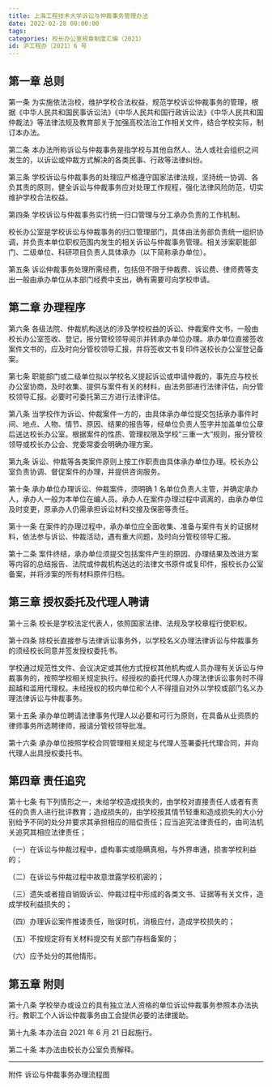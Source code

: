 ```yaml
---
title: 上海工程技术大学诉讼与仲裁事务管理办法
date: 2022-02-28 00:00:00
tags: 
categories: 校长办公室规章制度汇编（2021）
id: 沪工程办〔2021〕6 号
---
```


## 第一章 总则

第一条 为实施依法治校，维护学校合法权益，规范学校诉讼仲裁事务的管理，根据《中华人民共和国民事诉讼法》《中华人民共和国行政诉讼法》《中华人民共和国仲裁法》等法律法规及教育部关于加强高校法治工作相关文件，结合学校实际，制订本办法。

第二条 本办法所称诉讼与仲裁事务是指学校与其他自然人、法人或社会组织之间发生的，以诉讼或仲裁方式解决的各类民事、行政等法律纠纷。

第三条 学校诉讼与仲裁事务的处理应严格遵守国家法律法规，坚持统一协调、各负其责的原则，健全诉讼与仲裁事务应对处理工作规程，强化法律风险防范，切实维护学校合法权益。

第四条 学校诉讼与仲裁事务实行统一归口管理与分工承办负责的工作机制。

校长办公室是学校诉讼与仲裁事务的归口管理部门，具体由法务部负责统一组织协调，并负责本单位职权范围内发生的相关诉讼与仲裁事务管理。相关涉案职能部门、二级单位、科研项目负责人具体承办（以下简称承办单位）。

第五条 诉讼仲裁事务处理所需经费，包括但不限于仲裁费、诉讼费、律师费等支出一般由承办单位从本部门经费中支出，确有需要可向学校申请。

## 第二章 办理程序

第六条 各级法院、仲裁机构送达的涉及学校权益的诉讼、仲裁案件文书，一般由校长办公室签收、登记，报分管校领导阅示并转承办单位办理。承办单位直接签收案件文书的，应及时向分管校领导汇报，并将签收文书复印件送校长办公室登记备案。

第七条 职能部门或二级单位拟以学校名义提起诉讼或申请仲裁的，事先应与校长办公室协商，及时收集、提供与案件有关的材料，由法务部进行法律评估，向分管校领导汇报。必要时可委托第三方进行法律评估。

第八条 当学校作为诉讼、仲裁案件一方的，由具体承办单位提交包括承办事件时间、地点、人物、情节、原因、结果的报告等，经单位负责人签字并加盖单位公章后送达校长办公室。根据案件的性质、管理权限及学校“三重一大”规则，报分管校领导或校长办公会、党委常委会明确办理方案。

第九条 诉讼、仲裁等各类案件原则上按工作职责由具体承办单位办理。校长办公室负责协调、督促案件的办理，并提供咨询服务。

第十条 承办单位办理诉讼、仲裁案件，须明确 1 名单位负责人主管，并确定承办人，承办人一般为本单位在编人员。承办人在案件办理过程中调离的，由承办单位及时变更，原承办人仍需承担诉讼材料交接及保密等责任。

第十一条 在案件的办理过程中，承办单位应全面收集、准备与案件有关的证据材料，依法参与诉讼、仲裁活动，遇有重大问题，及时向分管校领导汇报。

第十二条 案件终结，承办单位须提交包括案件产生的原因、办理结果及改进方案等内容的总结报告、法院或仲裁机构送达的法律文书原件或复印件，报校长办公室备案，并将涉案的所有材料原件归档。

## 第三章 授权委托及代理人聘请

第十三条 校长是学校法定代表人，依照国家法律、法规及学校章程行使职权。

第十四条 除校长直接参与法律诉讼事务外，以学校名义办理法律诉讼与仲裁事务的须经校长同意并签发授权委托书。

学校通过规范性文件、会议决定或其他方式授权其他机构或人员办理有关诉讼与仲裁事务的，按照学校相关规定执行。经授权的委托代理人办理法律诉讼事务时不得超越和滥用代理权。未经授权的校内单位和个人不得擅自对外以学校或部门名义办理法律诉讼与仲裁事务。

第十五条 承办单位聘请法律事务代理人以必要和可行为原则，在具备从业资质的律师事务所选聘律师，报请分管校领导批准。

第十六条 承办单位按照学校合同管理相关规定与代理人签署委托代理合同，并向代理人出具授权委托书。

## 第四章 责任追究

第十七条 有下列情形之一，未给学校造成损失的，由学校对直接责任人或者有责任的负责人进行批评教育；造成损失的，由学校按其情节轻重和造成损失的大小分别给予不同的处分并要求其承担相应的赔偿责任；应当追究法律责任的，由司法机关追究其相应法律责任；

（一）在诉讼与仲裁过程中，虚构事实或隐瞒真相，与外界串通，损害学校利益的；

（二）在诉讼与仲裁过程中故意泄露学校机密的；

（三）遗失或者擅自销毁诉讼、仲裁过程中形成的各类文书、证据等有关文件，造成学校利益损失的；

（四）办理诉讼案件推诿责任，贻误时机，消极应付，造成学校损失的；

（五）不按规定将有关材料提交有关部门存档备案的；

（六）应予处分的其他情形。

## 第五章 附则

第十八条 学校举办或设立的具有独立法人资格的单位诉讼仲裁事务参照本办法执行。教职工个人诉讼仲裁事务由工会提供必要的法律援助。

第十九条 本办法自 2021 年 6 月 21 日起施行。

第二十条 本办法由校长办公室负责解释。

---

附件 诉讼与仲裁事务办理流程图
